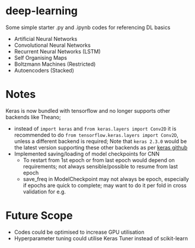 # deep-learning
Some simple starter .py and .ipynb codes for referencing DL basics
- Artificial Neural Networks
- Convolutional Neural Networks
- Recurrent Neural Networks (LSTM)
- Self Organising Maps
- Boltzmann Machines (Restricted)
- Autoencoders (Stacked)

# Notes
Keras is now bundled with tensorflow and no longer supports other backends like Theano;
- instead of `import keras` and `from keras.layers import Conv2D` it is recommended to do `from tensorflow.keras.layers import Conv2D`, unless a different backend is required; Note that `keras 2.3.0` would be the latest version supporting these other backends as per [keras github](https://github.com/keras-team/keras#multi-backend-keras-and-tfkeras)
- Implemented saving/loading of model checkpoints for CNN
	- To restart from 1st epoch or from last epoch would depend on requirements; not always sensible/possible to resume from last epoch
	- save_freq in ModelCheckpoint may not always be epoch, especially if epochs are quick to complete; may want to do it per fold in cross validation for e.g.

# Future Scope
- Codes could be optimised to increase GPU utilisation
- Hyperparameter tuning could utilise Keras Tuner instead of scikit-learn